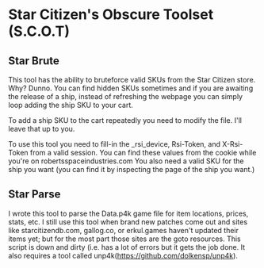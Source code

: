# Star Citizen's Obscure Toolset (S.C.O.T)

## Star Brute
This tool has the ability to bruteforce valid SKUs from the 
Star Citizen store. Why? Dunno. You can find hidden SKUs sometimes
and if you are awaiting the release of a ship, instead of refreshing
the webpage you can simply loop adding the ship SKU to your cart.

To add a ship SKU to the cart repeatedly you need to modify the file. I'll
leave that up to you.

To use this tool you need to fill-in the _rsi_device, Rsi-Token, and X-Rsi-Token
from a valid session. You can find these values from the cookie while
you're on robertsspaceindustries.com You also need a valid SKU for the 
ship you want (you can find it by inspecting the page of the ship you want.) 

## Star Parse
I wrote this tool to parse the Data.p4k game file for item locations, prices, stats, etc.
I still use this tool when brand new patches come out and sites like starcitizendb.com,
gallog.co, or erkul.games haven't updated their items yet; but for the most part those sites
are the goto resources. This script is down and dirty (i.e. has a lot of errors but it gets the
job done. It also requires a tool called unp4k(https://github.com/dolkensp/unp4k).

